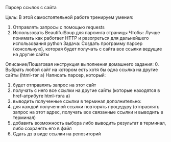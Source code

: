 Парсер ссылок с сайта

Цель:
В этой самостоятельной работе тренируем умения:

1. Отправлять запросы с помощью requests
2. Использовать BeautifulSoup для парсинга страницы
Чтобы:
Лучше понимать как работает HTTP и разогреться для дальнейшего использования python
Задача:
Создать программу парсер (консольную), которая будет получать с сайта все ссылки ведущие на другие сайты

Описание/Пошаговая инструкция выполнения домашнего задания:
0. Выбрать любой сайт на котором есть хотя бы одна ссылка на другие сайты (html-тэг a)
Написать парсер, который:
1. будет отправлять запрос на этот сайт
2. получать с него все ссылки на другие сайты (которые находятся в href-атрибуте html-тэга а)
3. выводить полученные ссылки в терминал
дополнительно:
4. для каждой полученной ссылки повторять процедуру (отправлять запрос на этот адрес, получать все связанные ссылки и выводить в терминал)
5. добавить возможность выбора либо выводить результат в терминал, либо сохранять его в файл
6. Сдать дз в виде ссылки на репозиторий
